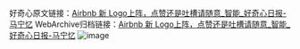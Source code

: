 好奇心原文链接：[Airbnb 新 Logo上阵，点赞还是吐槽请随意_智能_好奇心日报-马宁忆](https://www.qdaily.com/articles/1512.html)
WebArchive归档链接：[Airbnb 新 Logo上阵，点赞还是吐槽请随意_智能_好奇心日报-马宁忆](http://web.archive.org/web/20170725181855/http://www.qdaily.com/articles/1512.html)
![image](http://ww3.sinaimg.cn/large/007d5XDply1g3v4e7x4oxj30u03ll1kt)